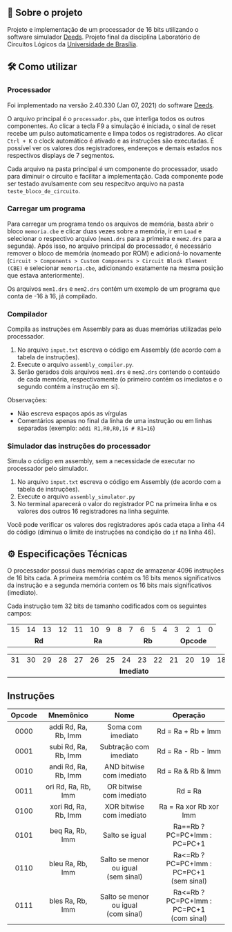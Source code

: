 <h2>💬 Sobre o projeto</h2>

Projeto e implementação de um processador de 16 bits utilizando o software simulador <a href="https://www.digitalelectronicsdeeds.com/deeds.html" target="_blank">Deeds</a>. Projeto final da disciplina Laboratório de Circuitos Lógicos da <a href="https://www.unb.br/" target="_blank">Universidade de Brasília</a>.

<h2>🛠 Como utilizar</h2>

### Processador

Foi implementado na versão 2.40.330 (Jan 07, 2021) do software <a href="https://www.digitalelectronicsdeeds.com/deeds.html" target="_blank">Deeds</a>.

O arquivo principal é o `processador.pbs`, que interliga todos os outros componentes. Ao clicar a tecla F9 a simulação é iniciada, o sinal de reset recebe um pulso automaticamente e limpa todos os registradores. Ao clicar `Ctrl + K` o clock automático é ativado e as instruções são executadas. É possível ver os valores dos registradores, endereços e demais estados nos respectivos displays de 7 segmentos.

Cada arquivo na pasta principal é um componente do processador, usado para diminuir o circuito e facilitar a implementação. Cada componente pode ser testado avulsamente com seu respecitvo arquivo na pasta `teste_bloco_de_circuito`.

### Carregar um programa

Para carregar um programa tendo os arquivos de memória, basta abrir o bloco `memoria.cbe` e clicar duas vezes sobre a memória, ir em `Load` e selecionar o respectivo arquivo (`mem1.drs` para a primeira e `mem2.drs` para a segunda). Após isso, no arquivo principal do processador, é necessário remover o bloco de memória (nomeado por ROM) e adicioná-lo novamente (`Circuit > Components > Custom Components > Circuit Block Element (CBE)` e selecionar `memoria.cbe`, adicionando exatamente na mesma posição que estava anteriormente).

Os arquivos `mem1.drs` e `mem2.drs` contém um exemplo de um programa que conta de -16 à 16, já compilado.

### Compilador

Compila as instruções em Assembly para as duas memórias utilizadas pelo processador.

1. No arquivo `input.txt` escreva o código em Assembly (de acordo com a tabela de instruções).
2. Execute o arquivo `assembly_compiler.py`.
3. Serão gerados dois arquivos `mem1.drs` e `mem2.drs` contendo o conteúdo de cada memória, respectivamente (o primeiro contém os imediatos e o segundo contém a instrução em si).

Observações:

- Não escreva espaços após as vírgulas
- Comentários apenas no final da linha de uma instrução ou em linhas separadas (exemplo: `addi R1,R0,R0,16 # R1=16`)

### Simulador das instruções do processador

Simula o código em assembly, sem a necessidade de executar no processador pelo simulador.

1. No arquivo `input.txt` escreva o código em Assembly (de acordo com a tabela de instruções).
2. Execute o arquivo `assembly_simulator.py`
3. No terminal aparecerá o valor do registrador PC na primeira linha e os valores dos outros 16 registradores na linha seguinte.

Você pode verificar os valores dos registradores após cada etapa a linha 44 do código (diminua o limite de instruções na condição do `if` na linha 46).

<h2>⚙️ Especificações Técnicas</h2>

O processador possui duas memórias capaz de armazenar 4096 instruções de 16 bits cada. A primeira memória contém os 16 bits menos significativos da instrução e a segunda memória contem os 16 bits mais significativos (imediato).

Cada instrução tem 32 bits de tamanho codificados com os seguintes campos:

<table>
  <tr>
    <td>15</td>
    <td>14</td>
    <td>13</td>
    <td>12</td>
    <td>11</td>
    <td>10</td>
    <td>9</td>
    <td>8</td>
    <td>7</td>
    <td>6</td>
    <td>5</td>
    <td>4</td>
    <td>3</td>
    <td>2</td>
    <td>1</td>
    <td>0</td>
  </tr>
  <tr>
    <td colspan="4" style="text-align:center;"><b>Rd</b></td>
    <td colspan="4" style="text-align:center;"><b>Ra</b></td>
    <td colspan="4" style="text-align:center;"><b>Rb</b></td>
    <td colspan="4" style="text-align:center;"><b>Opcode</b></td>
  </tr>
</table>

<table>
  <tr>
    <td>31</td>
    <td>30</td>
    <td>29</td>
    <td>28</td>
    <td>27</td>
    <td>26</td>
    <td>25</td>
    <td>24</td>
    <td>23</td>
    <td>22</td>
    <td>21</td>
    <td>20</td>
    <td>19</td>
    <td>18</td>
    <td>17</td>
    <td>16</td>
  </tr>
  <tr>
    <td colspan="16" style="text-align:center;"><b>Imediato</b></td>
  </tr>
</table>

## Instruções
| Opcode |       Mnemônico      |                  Nome                  |                    Operação                 |
|:------:|:--------------------:|:--------------------------------------:|:-------------------------------------------:|
|  0000  | addi Rd, Ra, Rb, Imm |            Soma com imediato           |              Rd = Ra + Rb + Imm             |
|  0001  | subi Rd, Ra, Rb, Imm |         Subtração com imediato         |              Rd = Ra - Rb - Imm             |
|  0010  | andi Rd, Ra, Rb, Imm |        AND bitwise com imediato        |              Rd = Ra & Rb & Imm             |
|  0011  |  ori Rd, Ra, Rb, Imm |         OR bitwise com imediato        |              Rd = Ra | Rb | Imm             |
|  0100  | xori Rd, Ra, Rb, Imm |        XOR bitwise com imediato        |            Ra = Ra xor Rb xor Imm           |
|  0101  |    beq Ra, Rb, Imm   |             Salto se igual             |         Ra==Rb ? PC=PC+Imm : PC=PC+1        |
|  0110  |   bleu Ra, Rb, Imm   | Salto se menor ou igual<br>(sem sinal) | Ra<=Rb ? PC=PC+Imm : PC=PC+1<br>(sem sinal) |
|  0111  |   bles Ra, Rb, Imm   | Salto se menor ou igual<br>(com sinal) | Ra<=Rb ? PC=PC+Imm : PC=PC+1<br>(com sinal) |

